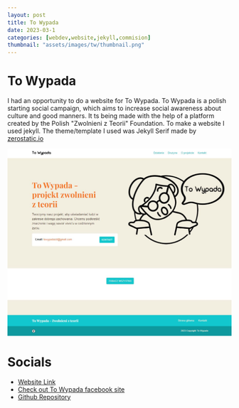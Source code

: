 ```yaml
---
layout: post
title: To Wypada
date: 2023-03-1
categories: [webdev,website,jekyll,commision]
thumbnail: "assets/images/tw/thumbnail.png"
---
```


# To Wypada

I had an opportunity to do a website for To Wypada. To Wypada is a polish starting social campaign, which aims to increase social awareness about culture and good manners. It ts being made with the help of a platform created by the Polish "Zwolnieni z Teorii" Foundation. To make a website I used jekyll. The theme/template I used was Jekyll Serif made by [zerostatic.io](https://www.zerostatic.io/)

![General website look](/assets/images/tw/tw1.jpg)

# Socials

- [Website Link](https://savoirvivrezzt.github.io/)
- [Check out To Wypada facebook site](https://www.facebook.com/profile.php?id=100090645818002)
- [Github Repository](https://github.com/savoirvivrezzt/savoirvivrezzt.github.io)

